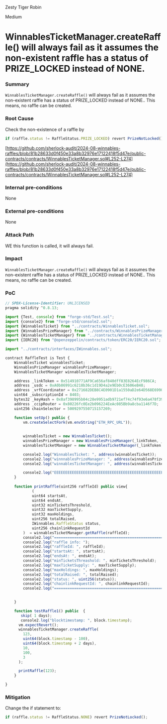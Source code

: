 Zesty Tiger Robin

Medium

# WinnablesTicketManager.createRaffle() will always fail as it assumes the non-existent raffle has a status of  PRIZE_LOCKED instead of NONE.

### Summary

```WinnablesTicketManager.createRaffle()``` will always fail as it assumes the non-existent raffle has a status of PRIZE_LOCKED instead of NONE.. This means, no raffle can be created. 

### Root Cause

Check the non-existence of a raffle by 

```javascript
if (raffle.status != RaffleStatus.PRIZE_LOCKED) revert PrizeNotLocked(); 
```

[https://github.com/sherlock-audit/2024-08-winnables-raffles/blob/81b28633d0f450e33a8b32976e17122418f5d47e/public-contracts/contracts/WinnablesTicketManager.sol#L252-L274](https://github.com/sherlock-audit/2024-08-winnables-raffles/blob/81b28633d0f450e33a8b32976e17122418f5d47e/public-contracts/contracts/WinnablesTicketManager.sol#L252-L274)

### Internal pre-conditions

None

### External pre-conditions

None

### Attack Path

WE this function is called, it will always fail.

### Impact

```WinnablesTicketManager.createRaffle()``` will always fail as it assumes the non-existent raffle has a status of PRIZE_LOCKED instead of NONE.. This means, no raffle can be created. 

### PoC

```javascript
// SPDX-License-Identifier: UNLICENSED
pragma solidity ^0.8.13;

import {Test, console} from "forge-std/Test.sol";
import {console2} from "forge-std/console2.sol";
import {WinnablesTicket} from "../contracts/WinnablesTicket.sol";
import {WinnablesPrizeManager} from "../contracts/WinnablesPrizeManager.sol";
import {WinnablesTicketManager} from "../contracts/WinnablesTicketManager.sol";
import {IERC20} from "@openzeppelin/contracts/token/ERC20/IERC20.sol";

import "../contracts/interfaces/IWinnables.sol";

contract RaffleTest is Test {
    WinnablesTicket winnablesTicket; 
    WinnablesPrizeManager winnablesPrizeManager; 
    WinnablesTicketManager winnablesTicketManager;

    address _linkToken = 0x514910771AF9Ca656af840dff83E8264EcF986CA;
    address _usdc = 0xA0b86991c6218b36c1d19D4a2e9Eb0cE3606eB48;
    address _vrfCoordinator = 0x271682DEB8C4E0901D1a1550aD2e64D568E69909;
    uint64 _subscriptionId = 8403;
    bytes32 _keyHash = 0x8af398995b04c28e9951adb9721ef74c74f93e6a478f39e7e0777be13527e7ef;
    address _ccipRouter = 0x80226fc0Ee2b096224EeAc085Bb9a8cba1146f7D;
    uint256 chainSelector = 5009297550715157269;

    function setUp() public {
        vm.createSelectFork(vm.envString("ETH_RPC_URL"));
       
       
        winnablesTicket = new WinnablesTicket();
        winnablesPrizeManager = new WinnablesPrizeManager(_linkToken, _ccipRouter);
        winnablesTicketManager = new WinnablesTicketManager(_linkToken, _vrfCoordinator, _subscriptionId, _keyHash, address(winnablesTicket), _ccipRouter);

        console2.log("WinnablesTicket: ", address(winnablesTicket));
        console2.log("winnnablesPrizeManager: ", address(winnablesPrizeManager)); 
        console2.log("winnablesTicketManager: ", address(winnablesTicketManager));

        console2.log("EEEEEEEEEEEEEEEEEEEEEEEEEEEEEEEEEEEEEEEEEEEEEEEEEEEEEEEEEEEEEEEEEEEEEEEEEEEEEE\n");
    }
    
    function printRaffle(uint256 raffleId) public view{
            (
            uint64 startsAt,
            uint64 endsAt,
            uint32 minTicketsThreshold,
            uint32 maxTicketSupply,
            uint32 maxHoldings,
            uint256 totalRaised,
            IWinnables.RaffleStatus status,
            uint256 chainlinkRequestId
        )  = winnablesTicketManager.getRaffle(raffleId);
        console2.log("==================================================================");
        console2.log("raffle info: ");
        console2.log("raffleId: ", raffleId);
        console2.log("startsAt: ", startsAt);
        console2.log("endsAt: ", endsAt);  
        console2.log("minTicketsThreashold: ", minTicketsThreshold);
        console2.log("maxTicketSupply: ", maxTicketSupply);
        console2.log("maxHoldings: ", maxHoldings);
        console2.log("totalRaised: ", totalRaised);
        console2.log("status: ", uint256(status));
        console2.log("chainlinkRequestId: ", chainlinkRequestId); 
        console2.log("==================================================================");            
 

    }

    function testRaffle1() public  {
       skip( 1 days);
       console2.log("blocktimestamp: ", block.timestamp);
      vm.expectRevert();
      winnablesTicketManager.createRaffle(
        123,
        uint64(block.timestamp - 100),
        uint64(block.timestamp + 2 days),
        10, 
        100,
        3
      );

      printRaffle(123);
    }

}

```

### Mitigation

Change the if statement to: 

```javascript
if (raffle.status != RaffleStatus.NONE) revert PrizeNotLocked(); 
``` 